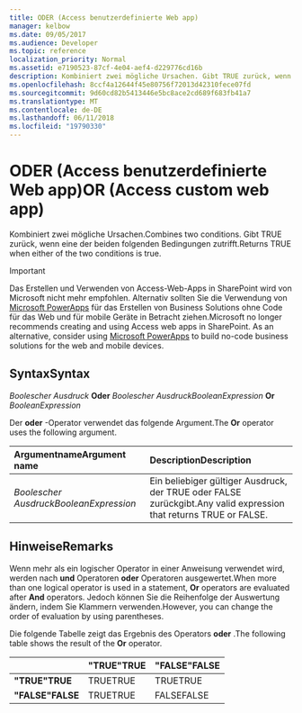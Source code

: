 ```yaml
---
title: ODER (Access benutzerdefinierte Web app)
manager: kelbow
ms.date: 09/05/2017
ms.audience: Developer
ms.topic: reference
localization_priority: Normal
ms.assetid: e7190523-87cf-4e04-aef4-d229776cd16b
description: Kombiniert zwei mögliche Ursachen. Gibt TRUE zurück, wenn eine der beiden folgenden Bedingungen zutrifft.
ms.openlocfilehash: 8ccf4a12644f45e80756f72013d42310fece07fd
ms.sourcegitcommit: 9d60cd82b5413446e5bc8ace2cd689f683fb41a7
ms.translationtype: MT
ms.contentlocale: de-DE
ms.lasthandoff: 06/11/2018
ms.locfileid: "19790330"
---
```

# <a name="or-access-custom-web-app"></a><span data-ttu-id="1d54d-104">ODER (Access benutzerdefinierte Web app)</span><span class="sxs-lookup"><span data-stu-id="1d54d-104">OR (Access custom web app)</span></span>

<span data-ttu-id="1d54d-105">Kombiniert zwei mögliche Ursachen.</span><span class="sxs-lookup"><span data-stu-id="1d54d-105">Combines two conditions.</span></span> <span data-ttu-id="1d54d-106">Gibt TRUE zurück, wenn eine der beiden folgenden Bedingungen zutrifft.</span><span class="sxs-lookup"><span data-stu-id="1d54d-106">Returns TRUE when either of the two conditions is true.</span></span>
  
> [!IMPORTANT]
> <span data-ttu-id="1d54d-p103">Das Erstellen und Verwenden von Access-Web-Apps in SharePoint wird von Microsoft nicht mehr empfohlen. Alternativ sollten Sie die Verwendung von [Microsoft PowerApps](https://powerapps.microsoft.com/en-us/) für das Erstellen von Business Solutions ohne Code für das Web und für mobile Geräte in Betracht ziehen.</span><span class="sxs-lookup"><span data-stu-id="1d54d-p103">Microsoft no longer recommends creating and using Access web apps in SharePoint. As an alternative, consider using [Microsoft PowerApps](https://powerapps.microsoft.com/en-us/) to build no-code business solutions for the web and mobile devices.</span></span> 
  
## <a name="syntax"></a><span data-ttu-id="1d54d-109">Syntax</span><span class="sxs-lookup"><span data-stu-id="1d54d-109">Syntax</span></span>

 <span data-ttu-id="1d54d-110">*Boolescher Ausdruck* **Oder** *Boolescher Ausdruck*</span><span class="sxs-lookup"><span data-stu-id="1d54d-110">*BooleanExpression* **Or** *BooleanExpression*</span></span> 
  
<span data-ttu-id="1d54d-111">Der **oder** -Operator verwendet das folgende Argument.</span><span class="sxs-lookup"><span data-stu-id="1d54d-111">The **Or** operator uses the following argument.</span></span> 
  
|<span data-ttu-id="1d54d-112">**Argumentname**</span><span class="sxs-lookup"><span data-stu-id="1d54d-112">**Argument name**</span></span>|<span data-ttu-id="1d54d-113">**Description**</span><span class="sxs-lookup"><span data-stu-id="1d54d-113">**Description**</span></span>|
|:-----|:-----|
| <span data-ttu-id="1d54d-114">*Boolescher Ausdruck*</span><span class="sxs-lookup"><span data-stu-id="1d54d-114">*BooleanExpression*</span></span>  <br/> |<span data-ttu-id="1d54d-115">Ein beliebiger gültiger Ausdruck, der TRUE oder FALSE zurückgibt.</span><span class="sxs-lookup"><span data-stu-id="1d54d-115">Any valid expression that returns TRUE or FALSE.</span></span>  <br/> |
   
## <a name="remarks"></a><span data-ttu-id="1d54d-116">Hinweise</span><span class="sxs-lookup"><span data-stu-id="1d54d-116">Remarks</span></span>

<span data-ttu-id="1d54d-117">Wenn mehr als ein logischer Operator in einer Anweisung verwendet wird, werden nach **und** Operatoren **oder** Operatoren ausgewertet.</span><span class="sxs-lookup"><span data-stu-id="1d54d-117">When more than one logical operator is used in a statement, **Or** operators are evaluated after **And** operators.</span></span> <span data-ttu-id="1d54d-118">Jedoch können Sie die Reihenfolge der Auswertung ändern, indem Sie Klammern verwenden.</span><span class="sxs-lookup"><span data-stu-id="1d54d-118">However, you can change the order of evaluation by using parentheses.</span></span> 
  
<span data-ttu-id="1d54d-119">Die folgende Tabelle zeigt das Ergebnis des Operators **oder** .</span><span class="sxs-lookup"><span data-stu-id="1d54d-119">The following table shows the result of the **Or** operator.</span></span> 
  
||<span data-ttu-id="1d54d-120">**"TRUE"**</span><span class="sxs-lookup"><span data-stu-id="1d54d-120">**TRUE**</span></span>|<span data-ttu-id="1d54d-121">**"FALSE"**</span><span class="sxs-lookup"><span data-stu-id="1d54d-121">**FALSE**</span></span>|
|:-----|:-----|:-----|
|<span data-ttu-id="1d54d-122">**"TRUE"**</span><span class="sxs-lookup"><span data-stu-id="1d54d-122">**TRUE**</span></span> <br/> |<span data-ttu-id="1d54d-123">TRUE</span><span class="sxs-lookup"><span data-stu-id="1d54d-123">TRUE</span></span>  <br/> |<span data-ttu-id="1d54d-124">TRUE</span><span class="sxs-lookup"><span data-stu-id="1d54d-124">TRUE</span></span>  <br/> |
|<span data-ttu-id="1d54d-125">**"FALSE"**</span><span class="sxs-lookup"><span data-stu-id="1d54d-125">**FALSE**</span></span> <br/> |<span data-ttu-id="1d54d-126">TRUE</span><span class="sxs-lookup"><span data-stu-id="1d54d-126">TRUE</span></span>  <br/> |<span data-ttu-id="1d54d-127">FALSE</span><span class="sxs-lookup"><span data-stu-id="1d54d-127">FALSE</span></span>  <br/> |
   

